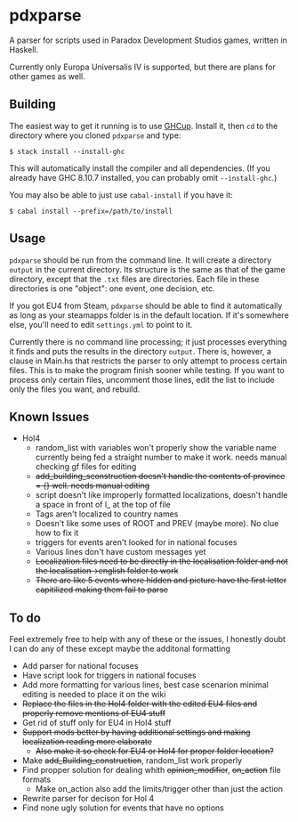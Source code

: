 # pdxparse
A parser for scripts used in Paradox Development Studios games, written in Haskell.

Currently only Europa Universalis IV is supported, but there are plans for
other games as well.

## Building

The easiest way to get it running is to use
[GHCup](https://www.haskell.org/ghcup/). Install it, then
`cd` to the directory where you cloned `pdxparse` and type:

    $ stack install --install-ghc

This will automatically install the compiler and all dependencies. (If you
already have GHC 8.10.7 installed, you can probably omit `--install-ghc`.)

You may also be able to just use `cabal-install` if you have it:

    $ cabal install --prefix=/path/to/install

## Usage

`pdxparse` should be run from the command line. It will create a directory
`output` in the current directory. Its structure is the same as that of the game
directory, except that the `.txt` files are directories. Each file in these
directories is one "object": one event, one decision, etc.

If you got EU4 from Steam, `pdxparse` should be able to find it automatically
as long as your steamapps folder is in the default location.  If it's somewhere
else, you'll need to edit `settings.yml` to point to it.

Currently there is no command line processing; it just processes everything it
finds and puts the results in the directory `output`. There is, however, a
clause in Main.hs that restricts the parser to only attempt to process certain
files. This is to make the program finish sooner while testing. If you want to
process only certain files, uncomment those lines, edit the list to include
only the files you want, and rebuild.

## Known Issues

* HoI4
    * random_list with variables won't properly show the variable name currently being fed a straight number to make it work. needs manual checking gf files for editing
    * ~~add_building_sconstruction doesn't handle the contents of province = {} well. needs manual editing~~
    * script doesn't like improperly formatted localizations, doesn't handle a space in front of l_<language> at the top of file
    * Tags aren't localized to country names
    * Doesn't like some uses of ROOT and PREV (maybe more). No clue how to fix it
    * triggers for events aren't looked for in national focuses
    * Various lines don't have custom messages yet
    * ~~Localization files need to be directly in the localisation folder and not the localisation->english folder to work~~
    * ~~There are like 5 events where hidden and picture have the first letter capitilized making them fail to parse~~

## To do
Feel extremely free to help with any of these or the issues, I honestly doubt I can do any of these except maybe the additonal formatting

* Add parser for national focuses
* Have script look for triggers in national focuses
* Add more formatting for various lines, best case scenarion minimal editing is needed to place it on the wiki
* ~~Replace the files in the HoI4 folder with the edited EU4 files and properly remove mentions of EU4 stuff~~
* Get rid of stuff only for EU4 in HoI4 stuff
* ~~Support mods better by having additional settings and making localization reading more elaborate~~
    * ~~Also make it so check for EU4 or HoI4 for proper folder location?~~
* Make ~~add_Building_construction~~, random_list work properly
* Find propper solution for dealing whith ~~opinion_modifier~~, ~~on_action~~ file formats
    * Make on_action also add the limits/trigger other than just the action
* Rewrite parser for decison for HoI 4
* Find none ugly solution for events that have no options
